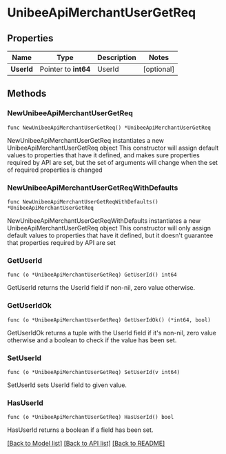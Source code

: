 # UnibeeApiMerchantUserGetReq

## Properties

Name | Type | Description | Notes
------------ | ------------- | ------------- | -------------
**UserId** | Pointer to **int64** | UserId | [optional] 

## Methods

### NewUnibeeApiMerchantUserGetReq

`func NewUnibeeApiMerchantUserGetReq() *UnibeeApiMerchantUserGetReq`

NewUnibeeApiMerchantUserGetReq instantiates a new UnibeeApiMerchantUserGetReq object
This constructor will assign default values to properties that have it defined,
and makes sure properties required by API are set, but the set of arguments
will change when the set of required properties is changed

### NewUnibeeApiMerchantUserGetReqWithDefaults

`func NewUnibeeApiMerchantUserGetReqWithDefaults() *UnibeeApiMerchantUserGetReq`

NewUnibeeApiMerchantUserGetReqWithDefaults instantiates a new UnibeeApiMerchantUserGetReq object
This constructor will only assign default values to properties that have it defined,
but it doesn't guarantee that properties required by API are set

### GetUserId

`func (o *UnibeeApiMerchantUserGetReq) GetUserId() int64`

GetUserId returns the UserId field if non-nil, zero value otherwise.

### GetUserIdOk

`func (o *UnibeeApiMerchantUserGetReq) GetUserIdOk() (*int64, bool)`

GetUserIdOk returns a tuple with the UserId field if it's non-nil, zero value otherwise
and a boolean to check if the value has been set.

### SetUserId

`func (o *UnibeeApiMerchantUserGetReq) SetUserId(v int64)`

SetUserId sets UserId field to given value.

### HasUserId

`func (o *UnibeeApiMerchantUserGetReq) HasUserId() bool`

HasUserId returns a boolean if a field has been set.


[[Back to Model list]](../README.md#documentation-for-models) [[Back to API list]](../README.md#documentation-for-api-endpoints) [[Back to README]](../README.md)


